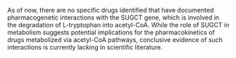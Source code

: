 As of now, there are no specific drugs identified that have documented pharmacogenetic interactions with the SUGCT gene, which is involved in the degradation of L-tryptophan into acetyl-CoA. While the role of SUGCT in metabolism suggests potential implications for the pharmacokinetics of drugs metabolized via acetyl-CoA pathways, conclusive evidence of such interactions is currently lacking in scientific literature.